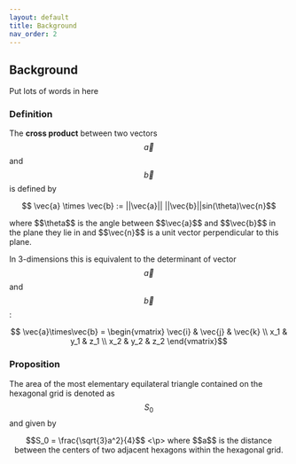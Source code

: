 ```yaml
---
layout: default
title: Background
nav_order: 2
---
```


## Background
Put lots
of
words
in
here

### Definition
The **cross product** between two vectors $$\vec{a}$$ and $$\vec{b}$$ is defined by
<p align="center">
    $$ \vec{a} \times \vec{b} := ||\vec{a}|| ||\vec{b}||sin(\theta)\vec{n}$$
</p>
where $$\theta$$ is the angle between $$\vec{a}$$ and $$\vec{b}$$ in the plane they lie in and $$\vec{n}$$ is a unit vector perpendicular to this plane.

In 3-dimensions this is equivalent to the determinant of vector $$\vec{a}$$ and $$\vec{b}$$:
<p align="center">
    $$ \vec{a}\times\vec{b} = 
    \begin{vmatrix}
    \vec{i} & \vec{j} & \vec{k} \\
    x_1 & y_1 & z_1 \\
    x_2 & y_2 & z_2
    \end{vmatrix}$$
</p>


### Proposition
The area of the most elementary equilateral triangle contained on the hexagonal grid is denoted as $$S_0$$ and given by
<p align="center">
    $$S_0 = \frac{\sqrt{3}a^2}{4}$$
<\p> where $$a$$ is the distance between the centers of two adjacent hexagons within the hexagonal grid.
